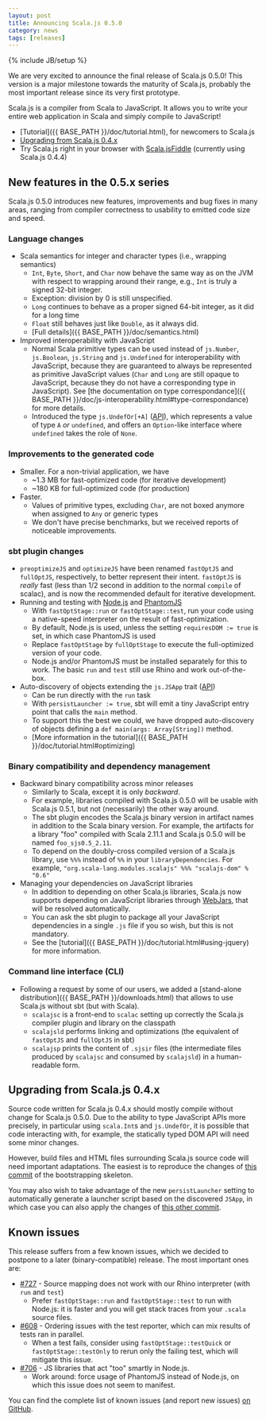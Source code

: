 ```yaml
---
layout: post
title: Announcing Scala.js 0.5.0
category: news
tags: [releases]
---
```

{% include JB/setup %}

We are very excited to announce the final release of Scala.js 0.5.0!
This version is a major milestone towards the maturity of Scala.js, probably
the most important release since its very first prototype.

Scala.js is a compiler from Scala to JavaScript. It allows you to write your
entire web application in Scala and simply compile to JavaScript!

*   [Tutorial]({{ BASE_PATH }}/doc/tutorial.html),
    for newcomers to Scala.js
*   [Upgrading from Scala.js 0.4.x](./#upgrading)
*   Try Scala.js right in your browser with
    [Scala.jsFiddle](http://www.scala-js-fiddle.com/)
    (currently using Scala.js 0.4.4)

## New features in the 0.5.x series

Scala.js 0.5.0 introduces new features, improvements and bug fixes in many
areas, ranging from compiler correctness to usability to emitted code size and
speed.

### Language changes

*   Scala semantics for integer and character types (i.e., wrapping semantics)
    *   `Int`, `Byte`, `Short`, and `Char` now behave the same way as on the
        JVM with respect to wrapping around their range, e.g., `Int` is truly
        a signed 32-bit integer.
    *   Exception: division by 0 is still unspecified.
    *   `Long` continues to behave as a proper signed 64-bit integer, as it
        did for a long time
    *   `Float` still behaves just like `Double`, as it always did.
    *   [Full details]({{ BASE_PATH }}/doc/semantics.html)
*   Improved interoperability with JavaScript
    *   Normal Scala primitive types can be used instead of `js.Number`,
        `js.Boolean`, `js.String` and `js.Undefined` for interoperability with
        JavaScript, because they are guaranteed to always be represented as
        primitive JavaScript values (`Char` and `Long` are still opaque to
        JavaScript, because they do not have a corresponding type in JavaScript).
        See [the documentation on type correspondance]({{ BASE_PATH }}/doc/js-interoperability.html#type-correspondance)
        for more details.
    *   Introduced the type `js.UndefOr[+A]`
        ([API](http://www.scala-js.org/api/scalajs-library/0.5.0/#scala.scalajs.js.UndefOr)),
        which represents a value of type `A` _or_ `undefined`, and offers an
        `Option`-like interface where `undefined` takes the role of `None`.

### Improvements to the generated code

*   Smaller. For a non-trivial application, we have
    *   ~1.3 MB for fast-optimized code (for iterative development)
    *   ~180 KB for full-optimized code (for production)
*   Faster.
    *   Values of primitive types, excluding `Char`, are not boxed anymore when
        assigned to `Any` or generic types
    *   We don't have precise benchmarks, but we received reports of noticeable
        improvements.

### sbt plugin changes

*   `preoptimizeJS` and `optimizeJS` have been renamed `fastOptJS` and
    `fullOptJS`, respectively, to better represent their intent.
    `fastOptJS` is *really* fast (less than 1/2 second in addition to the
    normal `compile` of scalac), and is now the recommended default for
    iterative development.
*   Running and testing with [Node.js](http://nodejs.org/) and
    [PhantomJS](http://phantomjs.org/)
    *   With `fastOptStage::run` or `fastOptStage::test`, run your code using
        a native-speed interpreter on the result of fast-optimization.
    *   By default, Node.js is used, unless the setting `requiresDOM := true`
        is set, in which case PhantomJS is used
    *   Replace `fastOptStage` by `fullOptStage` to execute the full-optimized
        version of your code.
    *   Node.js and/or PhantomJS must be installed separately for this to work.
        The basic `run` and `test` still use Rhino and work out-of-the-box.
*   Auto-discovery of objects extending the `js.JSApp` trait
    ([API](http://www.scala-js.org/api/scalajs-library/0.5.0/#scala.scalajs.js.JSApp))
    *   Can be run directly with the `run` task
    *   With `persistLauncher := true`, sbt will emit a tiny JavaScript entry
        point that calls the `main` method.
    *   To support this the best we could, we have dropped auto-discovery of
        objects defining a `def main(args: Array[String])` method.
    *   [More information in the tutorial]({{ BASE_PATH }}/doc/tutorial.html#optimizing)

### Binary compatibility and dependency management

*   Backward binary compatibility across minor releases
    *   Similarly to Scala, except it is only _backward_.
    *   For example, libraries compiled with Scala.js 0.5.0 will be usable with
        Scala.js 0.5.1, but not (necessarily) the other way around.
    *   The sbt plugin encodes the Scala.js binary version in artifact names
        in addition to the Scala binary version.
        For example, the artifacts for a library "foo" compiled with
        Scala 2.11.1 and Scala.js 0.5.0 will be named `foo_sjs0.5_2.11`.
    *   To depend on the doubly-cross compiled version of a Scala.js library,
        use `%%%` instead of `%%` in your `libraryDependencies`. For example,
        `"org.scala-lang.modules.scalajs" %%% "scalajs-dom" % "0.6"`
*   Managing your dependencies on JavaScript libraries
    *   In addition to depending on other Scala.js libraries, Scala.js now
        supports depending on JavaScript libraries through
        [WebJars](http://www.webjars.org/), that will be resolved automatically.
    *   You can ask the sbt plugin to package all your JavaScript dependencies
        in a single `.js` file if you so wish, but this is not mandatory.
    *   See the [tutorial]({{ BASE_PATH }}/doc/tutorial.html#using-jquery) for more information.

### Command line interface (CLI)

*   Following a request by some of our users, we added a
    [stand-alone distribution]({{ BASE_PATH }}/downloads.html) that allows to
    use Scala.js without sbt (but with Scala).
    *   `scalajsc` is a front-end to `scalac` setting up correctly the Scala.js
        compiler plugin and library on the classpath
    *   `scalajsld` performs linking and optimizations (the equivalent of
        `fastOptJS` and `fullOptJS` in sbt)
    *   `scalajsp` prints the content of `.sjsir` files (the intermediate files
        produced by `scalajsc` and consumed by `scalajsld`) in a human-readable
        form.

## <a name="upgrading"></a> Upgrading from Scala.js 0.4.x

Source code written for Scala.js 0.4.x should mostly compile without change
for Scala.js 0.5.0. Due to the ability to type JavaScript APIs more precisely,
in particular using `scala.Int`s and `js.UndefOr`, it is possible that code
interacting with, for example, the statically typed DOM API will need some
minor changes.

However, build files and HTML files surrounding Scala.js source code will need
important adaptations. The easiest is to reproduce the changes of
[this commit](https://github.com/sjrd/scala-js-example-app/commit/45de74a6a029eb9d11579f667a622a8393a7b143)
of the bootstrapping skeleton.

You may also wish to take advantage of the new `persistLauncher` setting to
automatically generate a launcher script based on the discovered `JSApp`, in
which case you can also apply the changes of
[this other commit](https://github.com/sjrd/scala-js-example-app/commit/b4cf28f7e6d5447fde248369a6f62d718c3f8aca).

## Known issues

This release suffers from a few known issues, which we decided to postpone to
a later (binary-compatible) release. The most important ones are:

*   [#727](https://github.com/scala-js/scala-js/issues/727) -
    Source mapping does not work with our Rhino interpreter (with `run` and
    `test`)
    *   Prefer `fastOptStage::run` and `fastOptStage::test` to run with Node.js:
        it is faster and you will get stack traces from your `.scala` source
        files.
*   [#608](https://github.com/scala-js/scala-js/issues/608) -
    Ordering issues with the test reporter, which can mix results of tests
    ran in parallel.
    *   When a test fails, consider using `fastOptStage::testQuick` or
        `fastOptStage::testOnly` to rerun only the failing test, which will
        mitigate this issue.
*   [#706](https://github.com/scala-js/scala-js/issues/706) -
    JS libraries that act "too" smartly in Node.js.
    *   Work around: force usage of PhantomJS instead of Node.js, on which this
        issue does not seem to manifest.

You can find the complete list of known issues (and report new issues)
[on GitHub](https://github.com/scala-js/scala-js/issues).
